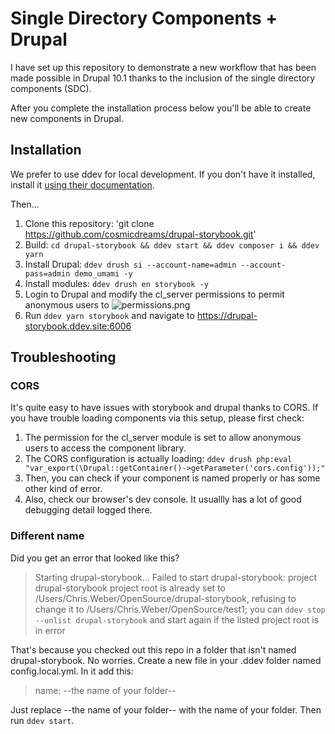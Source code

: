 # Single Directory Components + Drupal

I have set up this repository to demonstrate a new workflow that has been made possible in Drupal 10.1 thanks to the inclusion of the single directory components (SDC).

After you complete the installation process below you'll be able to create new components in Drupal.

## Installation
We prefer to use ddev for local development.  If you don't have it installed, install it [using their documentation](https://ddev.readthedocs.io/en/stable/#installation).

Then...
1. Clone this repository: 'git clone https://github.com/cosmicdreams/drupal-storybook.git'
2. Build: `cd drupal-storybook && ddev start && ddev composer i && ddev yarn`
3. Install Drupal: `ddev drush si --account-name=admin --account-pass=admin demo_umami -y`
4. Install modules: `ddev drush en storybook -y`
5. Login to Drupal and modify the cl_server permissions to permit anonymous users to
![permissions.png](docs%2Fpermissions.png)
6. Run `ddev yarn storybook` and navigate to https://drupal-storybook.ddev.site:6006

## Troubleshooting
### CORS
It's quite easy to have issues with storybook and drupal thanks to CORS.  If you have trouble loading components via this setup, please first check:

1. The permission for the cl_server module is set to allow anonymous users to access the component library.
2. The CORS configuration is actually loading: `ddev drush php:eval "var_export(\Drupal::getContainer()->getParameter('cors.config'));"`
3. Then, you can check if your component is named properly or has some other kind of error.
4. Also, check our browser's dev console.  It usuallly has a lot of good debugging detail logged there.

### Different name
Did you get an error that looked like this?

> Starting drupal-storybook...
Failed to start drupal-storybook: project drupal-storybook project root is already set to /Users/Chris.Weber/OpenSource/drupal-storybook, refusing to change it to /Users/Chris.Weber/OpenSource/test1; you can `ddev stop --unlist drupal-storybook` and start again if the listed project root is in error 

That's because you checked out this repo in a folder that isn't named drupal-storybook.  No worries.  Create a new file in your .ddev folder named config.local.yml.  In it add this:

> name: --the name of your folder--

Just replace --the name of your folder-- with the name of your folder.  Then run `ddev start`. 
